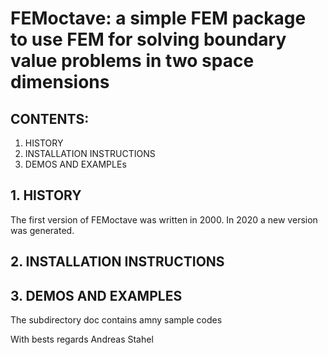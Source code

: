 # FEMoctave: a simple FEM package to use FEM  for solving boundary value problems in two space dimensions

## CONTENTS:

1. HISTORY
2. INSTALLATION INSTRUCTIONS
3. DEMOS AND EXAMPLEs

## 1. HISTORY

The first version of FEMoctave was written in 2000.
In 2020 a new version was generated.

## 2. INSTALLATION INSTRUCTIONS

## 3. DEMOS AND EXAMPLES
The subdirectory doc contains amny sample codes

With bests regards
Andreas Stahel





